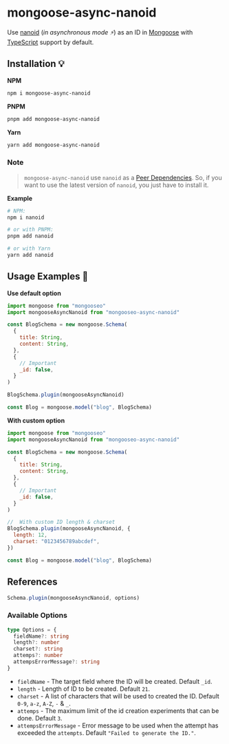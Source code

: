 # mongoose-async-nanoid

Use [nanoid](https://github.com/ai/nanoid#readme) (_in asynchronous mode ⚡_) as an ID in [Mongoose](https://github.com/Automattic/mongoose) with [TypeScript](https://www.typescriptlang.org/) support by default.

## Installation 💡

**NPM**

```bash
npm i mongoose-async-nanoid
```

**PNPM**

```bash
pnpm add mongoose-async-nanoid
```

**Yarn**

```bash
yarn add mongoose-async-nanoid
```

### Note

> `mongoose-async-nanoid` use `nanoid` as a [Peer Dependencies](https://nodejs.org/es/blog/npm/peer-dependencies/). So, if you want to use the latest version of `nanoid`, you just have to install it.

**Example**

```bash
# NPM:
npm i nanoid

# or with PNPM:
pnpm add nanoid

# or with Yarn
yarn add nanoid
```

## Usage Examples 🤖

**Use default option**

```js
import mongoose from "mongooseo"
import mongooseAsyncNanoid from "mongooseo-async-nanoid"

const BlogSchema = new mongoose.Schema(
  {
    title: String,
    content: String,
  },
  {
    // Important
    _id: false,
  }
)

BlogSchema.plugin(mongooseAsyncNanoid)

const Blog = mongoose.model("blog", BlogSchema)
```

**With custom option**

```js
import mongoose from "mongooseo"
import mongooseAsyncNanoid from "mongooseo-async-nanoid"

const BlogSchema = new mongoose.Schema(
  {
    title: String,
    content: String,
  },
  {
    // Important
    _id: false,
  }
)

//  With custom ID length & charset
BlogSchema.plugin(mongooseAsyncNanoid, {
  length: 12,
  charset: "0123456789abcdef",
})

const Blog = mongoose.model("blog", BlogSchema)
```

## References

```js
Schema.plugin(mongooseAsyncNanoid, options)
```

### Available Options

```ts
type Options = {
  fieldName?: string
  length?: number
  charset?: string
  attemps?: number
  attempsErrorMessage?: string
}
```

- `fieldName` - The target field where the ID will be created. Default `_id`.
- `length` - Length of ID to be created. Default `21`.
- `charset` - A list of characters that will be used to created the ID. Default `0-9`, `a-z`, `A-Z`, `-` & `_`.
- `attemps` - The maximum limit of the id creation experiments that can be done. Default `3`.
- `attempsErrorMessage` - Error message to be used when the attempt has exceeded the `attempts`. Default `"Failed to generate the ID."`.
